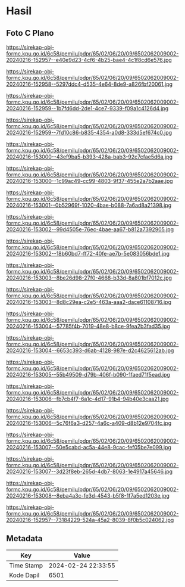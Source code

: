 # Hasil

## Foto C Plano

https://sirekap-obj-formc.kpu.go.id/6c58/pemilu/pdpr/65/02/06/20/09/6502062009002-20240216-152957--e40e9d23-4cf6-4b25-bae4-4c1f8cd6e576.jpg

https://sirekap-obj-formc.kpu.go.id/6c58/pemilu/pdpr/65/02/06/20/09/6502062009002-20240216-152958--5297ddc4-d535-4e64-8de9-a826fbf20061.jpg

https://sirekap-obj-formc.kpu.go.id/6c58/pemilu/pdpr/65/02/06/20/09/6502062009002-20240216-152959--1b7fd6dd-2de1-4ce7-9339-f09a1c4126d4.jpg

https://sirekap-obj-formc.kpu.go.id/6c58/pemilu/pdpr/65/02/06/20/09/6502062009002-20240216-152959--7fd10c86-b835-4354-a0d8-333d5ef674c0.jpg

https://sirekap-obj-formc.kpu.go.id/6c58/pemilu/pdpr/65/02/06/20/09/6502062009002-20240216-153000--43ef9ba5-b393-428a-bab3-92c7cfae5d6a.jpg

https://sirekap-obj-formc.kpu.go.id/6c58/pemilu/pdpr/65/02/06/20/09/6502062009002-20240216-153000--1c99ac49-cc99-4803-9f37-455e2a7b2aae.jpg

https://sirekap-obj-formc.kpu.go.id/6c58/pemilu/pdpr/65/02/06/20/09/6502062009002-20240216-153001--0b52969f-1020-4bae-b088-7a6ad8a21398.jpg

https://sirekap-obj-formc.kpu.go.id/6c58/pemilu/pdpr/65/02/06/20/09/6502062009002-20240216-153002--99d4505e-76ec-4bae-aa67-b812a7392905.jpg

https://sirekap-obj-formc.kpu.go.id/6c58/pemilu/pdpr/65/02/06/20/09/6502062009002-20240216-153002--18b60bd7-ff72-40fe-ae7b-5e083056bde1.jpg

https://sirekap-obj-formc.kpu.go.id/6c58/pemilu/pdpr/65/02/06/20/09/6502062009002-20240216-153003--8be26d98-27f0-4668-b33d-8a801bf7012c.jpg

https://sirekap-obj-formc.kpu.go.id/6c58/pemilu/pdpr/65/02/06/20/09/6502062009002-20240216-153003--8d8c29ea-c2e5-463a-aaa2-dace61108716.jpg

https://sirekap-obj-formc.kpu.go.id/6c58/pemilu/pdpr/65/02/06/20/09/6502062009002-20240216-153004--57785f4b-7019-48e8-b8ce-9fea2b3fad35.jpg

https://sirekap-obj-formc.kpu.go.id/6c58/pemilu/pdpr/65/02/06/20/09/6502062009002-20240216-153004--6653c393-d6ab-4128-987e-d2c4625612ab.jpg

https://sirekap-obj-formc.kpu.go.id/6c58/pemilu/pdpr/65/02/06/20/09/6502062009002-20240216-153005--55b49509-d79b-406f-b090-1faed71f5ead.jpg

https://sirekap-obj-formc.kpu.go.id/6c58/pemilu/pdpr/65/02/06/20/09/6502062009002-20240216-153006--fb7cb4f7-6a1c-4d17-91b4-94b40e3caa21.jpg

https://sirekap-obj-formc.kpu.go.id/6c58/pemilu/pdpr/65/02/06/20/09/6502062009002-20240216-153006--5c76f6a3-d257-4a6c-a409-d8b12e9704fc.jpg

https://sirekap-obj-formc.kpu.go.id/6c58/pemilu/pdpr/65/02/06/20/09/6502062009002-20240216-153007--50e5cabd-ac5a-44e8-9cac-fef05be7e099.jpg

https://sirekap-obj-formc.kpu.go.id/6c58/pemilu/pdpr/65/02/06/20/09/6502062009002-20240216-153007--3d23f8eb-265d-4db7-8063-1e4917a45646.jpg

https://sirekap-obj-formc.kpu.go.id/6c58/pemilu/pdpr/65/02/06/20/09/6502062009002-20240216-153008--8eba4a3c-fe3d-4543-b5f8-1f7a5ed1203e.jpg

https://sirekap-obj-formc.kpu.go.id/6c58/pemilu/pdpr/65/02/06/20/09/6502062009002-20240216-152957--73184229-524a-45a2-8039-8f0b5c024062.jpg


## Metadata

| Key        | Value               |
| ---------- | ------------------- |
| Time Stamp | 2024-02-24 22:33:55 |
| Kode Dapil | 6501                |



